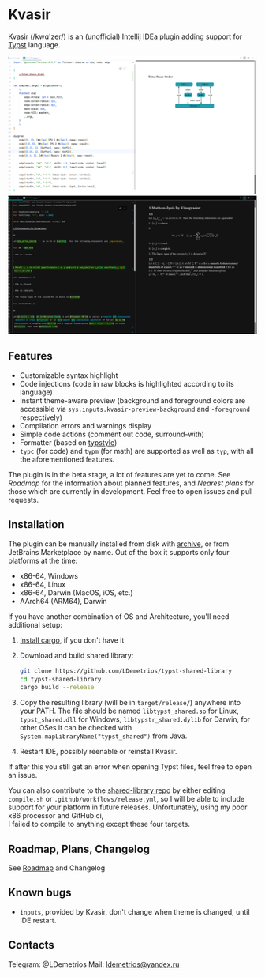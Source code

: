 # Kvasir

Kvasir (/kwɑ'zer/) is an (unofficial) Intellij IDEa plugin adding support for [Typst](https://typst.app/docs) language.

![screenshot.png](screenshot1.png)
![screenshot.png](screenshot2.png)

## Features

- Customizable syntax highlight
- Code injections (code in raw blocks is highlighted according to its language)
- Instant theme-aware preview (background and foreground colors are accessible via `sys.inputs.kvasir-preview-background` and `-foreground` respectively)
- Compilation errors and warnings display
- Simple code actions (comment out code, surround-with)
- Formatter (based on [typstyle](https://github.com/Enter-tainer/typstyle))
- `typc` (for code) and `typm` (for math) are supported as well as `typ`, with all the aforementioned features.

The plugin is in the beta stage, a lot of features are yet to come. 
See _Roadmap_ for the information about planned features, 
and _Nearest plans_ for those which are currently in development. 
Feel free to open issues and pull requests.

## Installation

The plugin can be manually installed from disk with [archive](distributions/Kvasir-0.3.0-signed.zip), 
or from JetBrains Marketplace by name. Out of the box it supports only four platforms at the time:

- x86-64, Windows
- x86-64, Linux
- x86-64, Darwin (MacOS, iOS, etc.)
- AArch64 (ARM64), Darwin

If you have another combination of OS and Architecture, you'll need additional setup:

1. [Install cargo](https://doc.rust-lang.org/cargo/getting-started/installation.html), if you don't have it

1. Download and build shared library:
    ```sh
    git clone https://github.com/LDemetrios/typst-shared-library
    cd typst-shared-library
    cargo build --release
    ```
1. Copy the resulting library (will be in `target/release/`) anywhere into your PATH.
   The file should be named `libtypst_shared.so` for Linux, `typst_shared.dll` for Windows, 
   `libtypstr_shared.dylib` for Darwin, for other OSes it can be checked with `System.mapLibraryName("typst_shared")` from Java.

1. Restart IDE, possibly reenable or reinstall Kvasir.

If after this you still get an error when opening Typst files, feel free to open an issue. 

You can also contribute to the [shared-library repo](https://github.com/LDemetrios/typst-shared-library) 
by either editing `compile.sh` or `.github/workflows/release.yml`, so I will be able to include support 
for your platform in future releases. Unfortunately, using my poor x86 processor and GitHub ci,  
I failed to compile to anything except these four targets.

## Roadmap, Plans, Changelog

See [Roadmap](Roadmap) and Changelog

## Known bugs

- `inputs`, provided by Kvasir, don't change when theme is changed, until IDE restart.

## Contacts

Telegram: @LDemetrios
Mail: ldemetrios@yandex.ru
